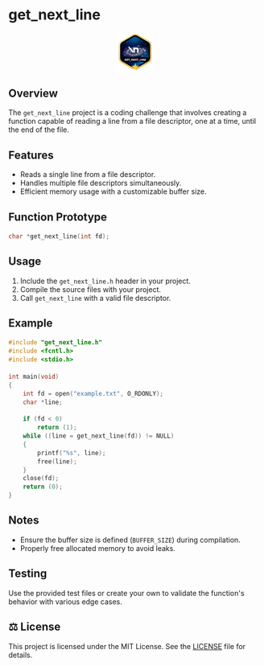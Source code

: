# get_next_line

<p align="center">
	<img src="img/get_next_linem.png" alt="Get Next Line Badge" width="15%">
</p>

## Overview
The `get_next_line` project is a coding challenge that involves creating a function capable of reading a line from a file descriptor, one at a time, until the end of the file.

## Features
- Reads a single line from a file descriptor.
- Handles multiple file descriptors simultaneously.
- Efficient memory usage with a customizable buffer size.

## Function Prototype
```c
char *get_next_line(int fd);
```

## Usage
1. Include the `get_next_line.h` header in your project.
2. Compile the source files with your project.
3. Call `get_next_line` with a valid file descriptor.

## Example
```c
#include "get_next_line.h"
#include <fcntl.h>
#include <stdio.h>

int main(void)
{
	int fd = open("example.txt", O_RDONLY);
	char *line;

	if (fd < 0)
		return (1);
	while ((line = get_next_line(fd)) != NULL)
	{
		printf("%s", line);
		free(line);
	}
	close(fd);
	return (0);
}
```

## Notes
- Ensure the buffer size is defined (`BUFFER_SIZE`) during compilation.
- Properly free allocated memory to avoid leaks.

## Testing
Use the provided test files or create your own to validate the function's behavior with various edge cases.

## ⚖️ License

This project is licensed under the MIT License. See the [LICENSE](LICENSE) file for details.
